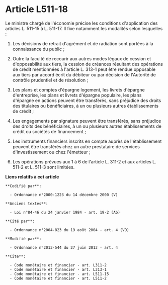 # Article L511-18

Le ministre chargé de l'économie précise les conditions d'application des articles L. 511-15 à L. 511-17. Il fixe notamment
les modalités selon lesquelles : 

1. Les décisions de retrait d'agrément et de radiation sont portées à la connaissance du public ; 

2. Outre la faculté de recourir aux autres modes légaux de cession et d'opposabilité aux tiers, la cession de créances
résultant des opérations de crédit mentionnées à l'article L. 313-1 peut être rendue opposable aux tiers par accord écrit du
débiteur ou par décision de l'Autorité de contrôle prudentiel et de résolution ; 

3. Les plans et comptes d'épargne logement, les livrets d'épargne d'entreprise, les plans et livrets d'épargne populaire, les
plans d'épargne en actions peuvent être transférés, sans préjudice des droits des titulaires ou bénéficiaires, à un ou
plusieurs autres établissements de crédit ; 

4. Les engagements par signature peuvent être transférés, sans préjudice des droits des bénéficiaires, à un ou plusieurs
autres établissements de crédit ou sociétés de financement ;

5. Les instruments financiers inscrits en compte auprès de l'établissement peuvent être transférés chez un autre prestataire
de services d'investissement ou chez l'émetteur ; 

6. Les opérations prévues aux 1 à 6 de l'article L. 311-2 et aux articles L. 511-2 et L. 511-3 sont limitées.

**Liens relatifs à cet article**

	**Codifié par**:

	  - Ordonnance n°2000-1223 du 14 décembre 2000 (V)

	**Anciens textes**:

	  - Loi n°84-46 du 24 janvier 1984 - art. 19-2 (Ab)

	**Cité par**:

	  - Ordonnance n°2004-823 du 19 août 2004 - art. 4 (VD)

	**Modifié par**:

	  - Ordonnance n°2013-544 du 27 juin 2013 - art. 4

	**Cite**:

	  - Code monétaire et financier - art. L311-2
	  - Code monétaire et financier - art. L313-1
	  - Code monétaire et financier - art. L511-15
	  - Code monétaire et financier - art. L511-2
